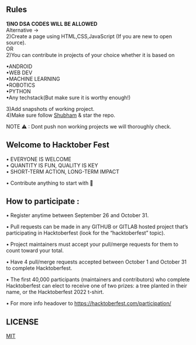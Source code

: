 ## Rules  

**1)NO DSA CODES WILL BE ALLOWED**  
Alternative ->   
2)Create a page using HTML,CSS,JavaScript (If you are new to open source).  
                 OR   
2)You can contribute in projects of your choice whether it is based on    

   •ANDROID  
   •WEB DEV  
   •MACHINE LEARNING  
   •ROBOTICS  
   •PYTHON  
   •Any techstack(But make sure it is worthy enough!)

3)Add snapshots of working project.    
4)Make sure follow [Shubham](https://github.com/shubham7668) & star the repo.     
  
NOTE ⚠ : Dont push non working projects we will thoroughly check.

## Welcome to Hacktober Fest 

• EVERYONE IS WELCOME    
• QUANTITY IS FUN, QUALITY IS KEY    
• SHORT-TERM ACTION, LONG-TERM IMPACT    

• Contribute anything to start with 🙌

## How to participate :  

• Register anytime between September 26 and October 31.

• Pull requests can be made in any GITHUB or GITLAB hosted project that’s participating in Hacktoberfest (look for the “hacktoberfest” topic).

• Project maintainers must accept your pull/merge requests for them to count toward your total.

• Have 4 pull/merge requests accepted between October 1 and October 31 to complete Hacktoberfest.

• The first 40,000 participants (maintainers and contributors) who complete Hacktoberfest can elect to receive one of two prizes: a tree planted in their name, or the   Hacktoberfest 2022 t-shirt.

• For more info headover to https://hacktoberfest.com/participation/


## LICENSE
  
[MIT](https://github.com/shubham7668/potfolio/blob/main/LICENSE)
  
